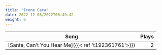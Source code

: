 ```yaml
---
title: "Irene Cara"
date: 2022-12-08/2022T06:49:42
weight: 6
---
```




 Song | Plays 
----- | -----:
[Santa, Can’t You Hear Me]({{< ref 't192361761'>}}) | 2
